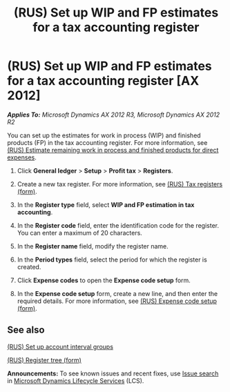 ﻿---
title: (RUS) Set up WIP and FP estimates for a tax accounting register
TOCTitle: (RUS) Set up WIP and FP estimates for a tax accounting register
ms:assetid: f414511a-2afd-47ea-87d9-958d700a1b54
ms:mtpsurl: https://technet.microsoft.com/en-us/library/JJ923613(v=AX.60)
ms:contentKeyID: 52075452
ms.date: 04/18/2014
mtps_version: v=AX.60
---

# (RUS) Set up WIP and FP estimates for a tax accounting register [AX 2012]


_**Applies To:** Microsoft Dynamics AX 2012 R3, Microsoft Dynamics AX 2012 R2_

You can set up the estimates for work in process (WIP) and finished products (FP) in the tax accounting register. For more information, see [(RUS) Estimate remaining work in process and finished products for direct expenses](rus-estimate-remaining-work-in-process-and-finished-products-for-direct-expenses.md).

1.  Click **General ledger** \> **Setup** \> **Profit tax** \> **Registers**.

2.  Create a new tax register. For more information, see [(RUS) Tax registers (form)](https://technet.microsoft.com/en-us/library/jj853195\(v=ax.60\)).

3.  In the **Register type** field, select **WIP and FP estimation in tax accounting**.

4.  In the **Register code** field, enter the identification code for the register. You can enter a maximum of 20 characters.

5.  In the **Register name** field, modify the register name.

6.  In the **Period types** field, select the period for which the register is created.

7.  Click **Expense codes** to open the **Expense code setup** form.

8.  In the **Expense code setup** form, create a new line, and then enter the required details. For more information, see [(RUS) Expense code setup (form)](https://technet.microsoft.com/en-us/library/jj839690\(v=ax.60\)).

## See also

[(RUS) Set up account interval groups](rus-set-up-account-interval-groups.md)

[(RUS) Register tree (form)](https://technet.microsoft.com/en-us/library/jj665403\(v=ax.60\))

  
**Announcements:** To see known issues and recent fixes, use [Issue search](http://go.microsoft.com/fwlink/?linkid=389258) in [Microsoft Dynamics Lifecycle Services](http://go.microsoft.com/fwlink/?linkid=306505) (LCS).

